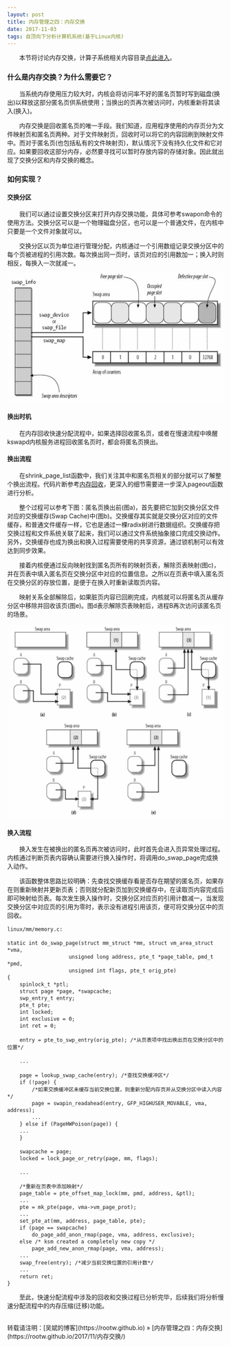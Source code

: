 ```yaml
---
layout: post
title: 内存管理之四：内存交换
date: 2017-11-03 
tags: 自顶向下分析计算机系统(基于Linux内核)
---
```


&emsp;&emsp;本节将讨论内存交换，计算子系统相关内容目录[点此进入](https://rootw.github.io/2017/02/计算子系统/)。

### 什么是内存交换？为什么需要它？

&emsp;&emsp;当系统内存使用压力较大时，内核会将访问率不好的匿名页暂时写到磁盘(换出)以释放这部分匿名页供系统使用；当换出的页再次被访问时，内核重新将其读入(换入)。

&emsp;&emsp;内存交换是回收匿名页的唯一手段。我们知道，应用程序使用的内存页分为文件映射页和匿名页两种。对于文件映射页，回收时可以将它的内容回刷到映射文件中。而对于匿名页(也包括私有的文件映射页)，默认情况下没有持久化文件和它对应。如果要回收这部分内存，必然要寻找可以暂时存放内容的存储对象。因此就出现了交换分区和内存交换的概念。

### 如何实现？

#### **交换分区**

&emsp;&emsp;我们可以通过设置交换分区来打开内存交换功能，具体可参考swapon命令的使用方法。交换分区可以是一个物理磁盘分区，也可以是一个普通文件，在内核中只要是一个文件对象就可以。

&emsp;&emsp;交换分区以页为单位进行管理分配，内核通过一个引用数组记录交换分区中的每个页被进程的引用次数。每次换出同一页时，该页对应的引用数加一；换入时则相反，每换入一次就减一。

<div align="center">
<img src="/images/posts/i440fx/memory4_0.jpg" height="300" width="500">  
</div> 

#### **换出时机**

&emsp;&emsp;在内存回收快速分配流程中，如果选择回收匿名页，或者在慢速流程中唤醒kswapd内核服务进程回收匿名页时，都会将匿名页换出。

#### **换出流程**

&emsp;&emsp;在shrink_page_list函数中，我们关注其中和匿名页相关的部分就可以了解整个换出流程。代码片断参考[内存回收](https://rootw.github.io/2017/10/内存回收/)，更深入的细节需要进一步深入pageout函数进行分析。

&emsp;&emsp;整个过程可以参考下图：匿名页换出前(图a)，首先要把它加到交换分区文件对应的交换缓存(Swap Cache)中(图b)。交换缓存其实就是交换分区对应的文件缓存，和普通文件缓存一样，它也是通过一棵radix树进行数据组织。交换缓存把交换过程和文件系统关联了起来，我们可以通过文件系统抽象接口完成交换动作。另外，交换缓存也成为换出和换入过程需要使用的共享资源，通过锁机制可以有效达到同步效果。

&emsp;&emsp;接着内核便通过反向映射找到匿名页所有的映射页表，解除页表映射(图c)，并在页表中填入匿名页在交换分区中对应的位置信息。之所以在页表中填入匿名页在交换分区的存放位置，是便于在换入时重新读取页内容。

&emsp;&emsp;映射关系全部解除后，如果脏页内容已回刷完成，内核就可以将匿名页从缓存分区中移除并回收该页(图e)。图d表示解除页表映射后，进程B再次访问该匿名页的场景。

<div align="center">
<img src="/images/posts/i440fx/memory4_1.jpg" height="450" width="500">  
</div> 

#### **换入流程**

&emsp;&emsp;换入发生在被换出的匿名页再次被访问时，此时首先会进入页异常处理过程。内核通过判断页表内容确认需要进行换入操作时，将调用do_swap_page完成换入动作。

&emsp;&emsp;该函数整体思路比较明确：先查找交换缓存看是否存在期望的匿名页，如果存在则重新映射并更新页表；否则就分配新页加到交换缓存中，在读取页内容完成后即可映射给页表。每次发生换入操作时，交换分区对应页的引用计数减一，当发现交换分区中对应页的引用为零时，表示没有进程引用该页，便可将交换分区中的页回收。

```
linux/mm/memory.c:

static int do_swap_page(struct mm_struct *mm, struct vm_area_struct *vma,
                    unsigned long address, pte_t *page_table, pmd_t *pmd,
                    unsigned int flags, pte_t orig_pte)
{
    spinlock_t *ptl;
    struct page *page, *swapcache;
    swp_entry_t entry;
    pte_t pte;
    int locked;
    int exclusive = 0;
    int ret = 0;

    entry = pte_to_swp_entry(orig_pte); /*从页表项中找出换出页在交换分区中的位置*/
    
    ...

    page = lookup_swap_cache(entry); /*查找交换缓冲区*/
    if (!page) {
        /*如果交换缓冲区未缓存当前交换位置，则重新分配内存页并从交换分区中读入内容*/
        page = swapin_readahead(entry, GFP_HIGHUSER_MOVABLE, vma, address);
        ...
    } else if (PageHWPoison(page)) {
    ...
    }

    swapcache = page;
    locked = lock_page_or_retry(page, mm, flags);

    ...

    /*重新在页表中添加映射*/
    page_table = pte_offset_map_lock(mm, pmd, address, &ptl);
    ...
    pte = mk_pte(page, vma->vm_page_prot);
    ...
    set_pte_at(mm, address, page_table, pte);
    if (page == swapcache)
        do_page_add_anon_rmap(page, vma, address, exclusive);
    else /* ksm created a completely new copy */
        page_add_new_anon_rmap(page, vma, address);
    ...
    swap_free(entry); /*减少当前交换位置的引用计数*/
    ...
    return ret;
}
```

&emsp;&emsp;至此，快速分配流程中涉及的回收和交换过程已分析完毕，后续我们将分析慢速分配流程中的内存压缩(迁移)功能。

<br>
转载请注明：[吴斌的博客](https://rootw.github.io) » [内存管理之四：内存交换](https://rootw.github.io/2017/11/内存交换/) 
